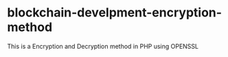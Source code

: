 # blockchain-develpment-encryption-method
This is a Encryption and Decryption method in PHP using OPENSSL
